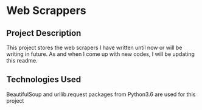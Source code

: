 # Web Scrappers

## Project Description

This project stores the web scrapers I have written until now or will be writing in future. As and when I come up with new codes, I will be updating this readme.

## Technologies Used

BeautifulSoup and urllib.request packages from Python3.6 are used for this project

